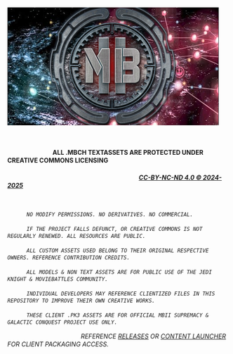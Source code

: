 

ㅤㅤㅤㅤㅤㅤㅤㅤㅤㅤㅤ![image](https://github.com/MBII-Galactic-Conquest/clientize/blob/main/gc.png?raw=true)

ㅤ

ㅤㅤㅤㅤㅤㅤㅤㅤ**ALL .MBCH TEXTASSETS ARE PROTECTED UNDER CREATIVE COMMONS LICENSING</br><h6>ㅤㅤㅤㅤㅤㅤㅤㅤㅤㅤㅤㅤㅤㅤㅤㅤㅤㅤㅤㅤㅤㅤㅤ [CC-BY-NC-ND 4.0 © 2024-2025](https://creativecommons.org/licenses/by-nc-nd/4.0/)**

ㅤ


```
ㅤㅤㅤㅤNO MODIFY PERMISSIONS. NO DERIVATIVES. NO COMMERCIAL.

ㅤㅤㅤㅤIF THE PROJECT FALLS DEFUNCT, OR CREATIVE COMMONS IS NOT REGULARLY RENEWED. ALL RESOURCES ARE PUBLIC.

ㅤㅤㅤㅤALL CUSTOM ASSETS USED BELONG TO THEIR ORIGINAL RESPECTIVE OWNERS. REFERENCE CONTRIBUTION CREDITS.

ㅤㅤㅤㅤALL MODELS & NON TEXT ASSETS ARE FOR PUBLIC USE OF THE JEDI KNIGHT & MOVIEBATTLES COMMUNITY.

ㅤㅤㅤㅤINDIVIDUAL DEVELOPERS MAY REFERENCE CLIENTIZED FILES IN THIS REPOSITORY TO IMPROVE THEIR OWN CREATIVE WORKS.

ㅤㅤㅤㅤTHESE CLIENT .PK3 ASSETS ARE FOR OFFICIAL MBII SUPREMACY & GALACTIC CONQUEST PROJECT USE ONLY.
```

ㅤㅤㅤㅤㅤㅤㅤㅤㅤㅤㅤㅤㅤREFERENCE [RELEASES](https://github.com/MBII-Galactic-Conquest/clientize/releases) OR [CONTENT LAUNCHER](https://github.com/MBII-Galactic-Conquest/clientize/releases/tag/LAUNCHER) FOR CLIENT PACKAGING ACCESS.
